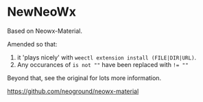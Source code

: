 # NewNeoWx
Based on Neowx-Material.

Amended so that:
1) it 'plays nicely' with `weectl extension install (FILE|DIR|URL)`.
2) Any occurances of `is not ""` have been replaced with `!= ""`

Beyond that, see the original for lots more information.

https://github.com/neoground/neowx-material
